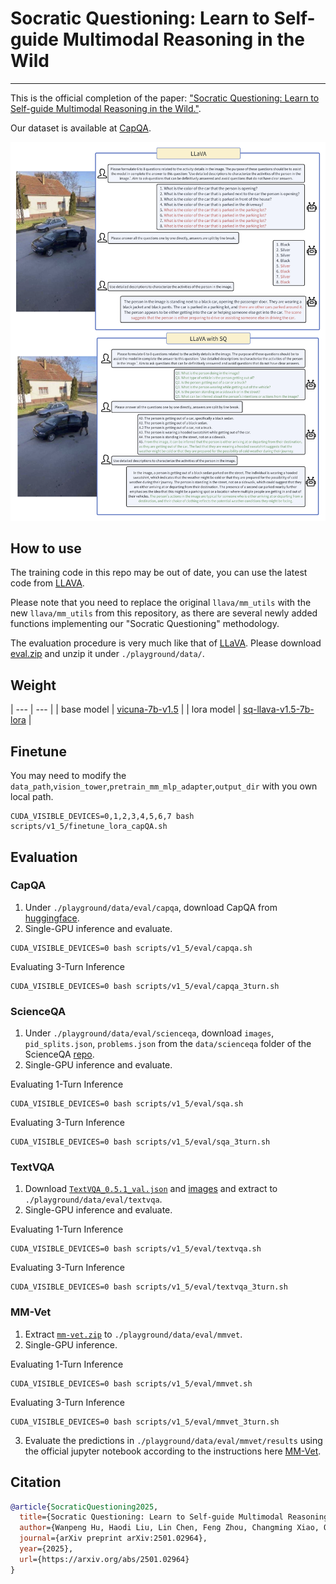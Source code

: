 # Socratic Questioning: Learn to Self-guide Multimodal Reasoning in the Wild
---

This is the official completion of the paper: ["Socratic Questioning: Learn to Self-guide Multimodal Reasoning in the Wild."](https://arxiv.org/abs/2501.02964).

Our dataset is available at [CapQA](https://huggingface.co/datasets/wphu/CapQA).

<div style="text-align: center;">
  <a href="./images/comparision_questions_gen.pdf">
    <img src="./images/comparision_questions_gen.png" alt="Comparison Questions" width="700">
  </a>
</div>


## How to use

The training code in this repo may be out of date, you can use the latest code from [LLAVA](https://github.com/haotian-liu/LLaVA).

Please note that you need to replace the original `llava/mm_utils` with the new `llava/mm_utils` from this repository, as there are several newly added functions implementing our "Socratic Questioning" methodology.

The evaluation procedure is very much like that of [LLaVA](https://github.com/haotian-liu/LLaVA/blob/main/docs/Evaluation.md). Please download [eval.zip](https://drive.google.com/file/d/1atZSBBrAX54yYpxtVVW33zFvcnaHeFPy/view?usp=sharing) and unzip it under `./playground/data/`. 


## Weight

| --- | --- |
| base model | [vicuna-7b-v1.5](https://huggingface.co/lmsys/vicuna-7b-v1.5) |
| lora model | [sq-llava-v1.5-7b-lora](https://huggingface.co/wphu/sq-llava-v1.5-7b-lora/tree/main) |


## Finetune

You may need to modify the `data_path`,`vision_tower`,`pretrain_mm_mlp_adapter`,`output_dir` with you own local path.

```
CUDA_VISIBLE_DEVICES=0,1,2,3,4,5,6,7 bash scripts/v1_5/finetune_lora_capQA.sh
```


## Evaluation
### CapQA

1. Under `./playground/data/eval/capqa`, download CapQA from [huggingface](https://huggingface.co/datasets/wphu/CapQA/tree/main).
2. Single-GPU inference and evaluate.

```Shell
CUDA_VISIBLE_DEVICES=0 bash scripts/v1_5/eval/capqa.sh
```

Evaluating 3-Turn Inference
```Shell
CUDA_VISIBLE_DEVICES=0 bash scripts/v1_5/eval/capqa_3turn.sh
```

### ScienceQA

1. Under `./playground/data/eval/scienceqa`, download `images`, `pid_splits.json`, `problems.json` from the `data/scienceqa` folder of the ScienceQA [repo](https://github.com/lupantech/ScienceQA).
2. Single-GPU inference and evaluate.

Evaluating 1-Turn Inference
```Shell
CUDA_VISIBLE_DEVICES=0 bash scripts/v1_5/eval/sqa.sh
```
Evaluating 3-Turn Inference
```Shell
CUDA_VISIBLE_DEVICES=0 bash scripts/v1_5/eval/sqa_3turn.sh
```
### TextVQA

1. Download [`TextVQA_0.5.1_val.json`](https://dl.fbaipublicfiles.com/textvqa/data/TextVQA_0.5.1_val.json) and [images](https://dl.fbaipublicfiles.com/textvqa/images/train_val_images.zip) and extract to `./playground/data/eval/textvqa`.
2. Single-GPU inference and evaluate.

Evaluating 1-Turn Inference
```Shell
CUDA_VISIBLE_DEVICES=0 bash scripts/v1_5/eval/textvqa.sh
```

Evaluating 3-Turn Inference
```Shell
CUDA_VISIBLE_DEVICES=0 bash scripts/v1_5/eval/textvqa_3turn.sh
```
### MM-Vet

1. Extract [`mm-vet.zip`](https://github.com/yuweihao/MM-Vet/releases/download/v1/mm-vet.zip) to `./playground/data/eval/mmvet`.
2. Single-GPU inference.

Evaluating 1-Turn Inference
```Shell
CUDA_VISIBLE_DEVICES=0 bash scripts/v1_5/eval/mmvet.sh
```
Evaluating 3-Turn Inference
```Shell
CUDA_VISIBLE_DEVICES=0 bash scripts/v1_5/eval/mmvet_3turn.sh
```

3. Evaluate the predictions in `./playground/data/eval/mmvet/results` using the official jupyter notebook according to the instructions here [MM-Vet](https://github.com/yuweihao/MM-Vet).

## Citation

```bibtex
@article{SocraticQuestioning2025,
  title={Socratic Questioning: Learn to Self-guide Multimodal Reasoning in the Wild},
  author={Wanpeng Hu, Haodi Liu, Lin Chen, Feng Zhou, Changming Xiao, Qi Yang, Changshui Zhang},
  journal={arXiv preprint arXiv:2501.02964},
  year={2025},
  url={https://arxiv.org/abs/2501.02964}
}
